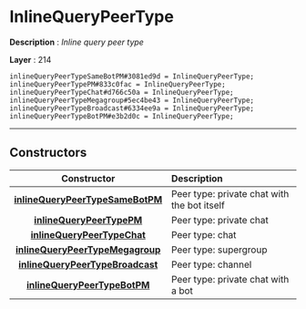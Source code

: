 # InlineQueryPeerType

**Description** : *Inline query peer type*

**Layer** : 214

```tl
inlineQueryPeerTypeSameBotPM#3081ed9d = InlineQueryPeerType;
inlineQueryPeerTypePM#833c0fac = InlineQueryPeerType;
inlineQueryPeerTypeChat#d766c50a = InlineQueryPeerType;
inlineQueryPeerTypeMegagroup#5ec4be43 = InlineQueryPeerType;
inlineQueryPeerTypeBroadcast#6334ee9a = InlineQueryPeerType;
inlineQueryPeerTypeBotPM#e3b2d0c = InlineQueryPeerType;
```

---

## Constructors

| Constructor | Description |
| :---: | :--- |
| [**inlineQueryPeerTypeSameBotPM**](constructor/inlineQueryPeerTypeSameBotPM) | Peer type: private chat with the bot itself |
| [**inlineQueryPeerTypePM**](constructor/inlineQueryPeerTypePM) | Peer type: private chat |
| [**inlineQueryPeerTypeChat**](constructor/inlineQueryPeerTypeChat) | Peer type: chat |
| [**inlineQueryPeerTypeMegagroup**](constructor/inlineQueryPeerTypeMegagroup) | Peer type: supergroup |
| [**inlineQueryPeerTypeBroadcast**](constructor/inlineQueryPeerTypeBroadcast) | Peer type: channel |
| [**inlineQueryPeerTypeBotPM**](constructor/inlineQueryPeerTypeBotPM) | Peer type: private chat with a bot |
